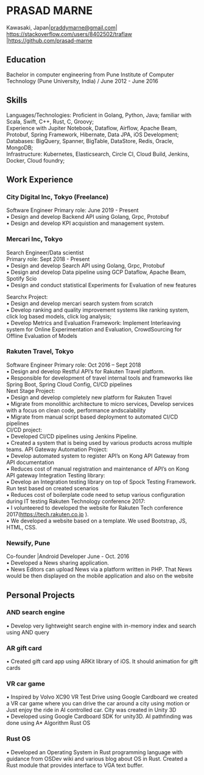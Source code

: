 # PRASAD MARNE
Kawasaki, Japan|praddymarne@gmail.com| https://stackoverflow.com/users/8402502/traflaw |https://github.com/prasad-marne 

## Education
Bachelor in computer engineering from Pune Institute of Computer Technology (Pune University, India) / June 2012 - June 2016

## Skills
Languages/Technologies: Proficient in Golang, Python, Java; familiar with Scala, Swift, C++, Rust, C, Groovy;  
Experience with Jupiter Notebook, Dataflow, Airflow, Apache Beam, Protobuf, Spring Framework, Hibernate, Data JPA, iOS Development;  
Databases: BigQuery, Spanner, BigTable, DataStore, Redis, Oracle, MongoDB;  
Infrastructure: Kubernetes, Elasticsearch, Circle CI, Cloud Build, Jenkins, Docker, Cloud foundry;  

## Work Experience
### City Digital Inc, Tokyo (Freelance)
Software Engineer
Primary role: June 2019 - Present  
• Design and develop Backend API using Golang, Grpc, Protobuf  
• Design and develop KPI acquistion and management system.


### Mercari Inc, Tokyo
Search Engineer/Data scientist  
Primary role: Sept 2018 - Present  
• Design and develop Search API using Golang, Grpc, Protobuf  
• Design and develop Data pipeline using GCP Dataflow, Apache Beam, Spotify Scio  
• Design and conduct statistical Experiments for Evaluation of new features

Searchx Project:  
• Design and develop mercari search system from scratch  
• Develop ranking and quality improvement systems like ranking system, click log based models, click log analysis;  
• Develop Metrics and Evaluation Framework: Implement Interleaving system for Online Experimentation and Evaluation,
CrowdSourcing for Offline Evaluation of Models


### Rakuten Travel, Tokyo
Software Engineer
Primary role: Oct 2016 – Sept 2018  
• Design and develop Restful API’s for Rakuten Travel platform.  
• Responsible for development of travel internal tools and frameworks like Spring Boot, Spring Cloud Config, CI/CD pipelines  
Next Stage Project:  
• Design and develop completely new platform for Rakuten Travel  
• Migrate from monolithic architecture to micro services, Develop services with a focus on clean code, performance andscalability  
• Migrate from manual script based deployment to automated CI/CD pipelines  
CI/CD project:  
• Developed CI/CD pipelines using Jenkins Pipeline.  
• Created a system that is being used by various products across multiple teams. API Gateway Automation Project:  
• Develop automated system to register API’s on Kong API Gateway from API documentation  
• Reduces cost of manual registration and maintenance of API’s on Kong API gateway Integration Testing library:  
• Develop an Integration testing library on top of Spock Testing Framework. Run test based on created scenarios  
• Reduces cost of boilerplate code need to setup various configuration during IT testing Rakuten Technology conference 2017:  
• I volunteered to developed the website for Rakuten Tech conference 2017(https://tech.rakuten.co.jp ).  
• We developed a website based on a template. We used Bootstrap, JS, HTML, CSS.  

### Newsify, Pune  
Co-founder |Android Developer June - Oct. 2016  
• Developed a News sharing application.  
• News Editors can upload News via a platform written in PHP. That News would be then displayed on the mobile application and also on the website  


## Personal Projects
### AND search engine
• Develop very lightweight search engine with in-memory index and search using AND query
### AR gift card  
• Created gift card app using ARKit library of iOS. It should animation for gift cards
### VR car game
• Inspired by Volvo XC90 VR Test Drive using Google Cardboard we created a VR car game where you can drive the car around a city using motion or Just enjoy the ride in AI controlled car. City was created in Unity 3D  
• Developed using Google Cardboard SDK for unity3D. AI pathfinding was done using A* Algorithm Rust OS  
### Rust OS
• Developed an Operating System in Rust programming language with guidance from OSDev wiki and various blog about OS in Rust. Created a Rust module that provides interface to VGA text buffer.
          
